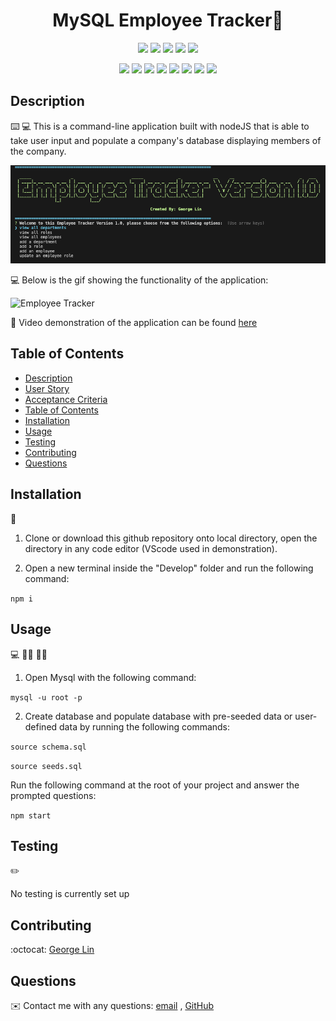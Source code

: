 <h1 align="center">MySQL Employee Tracker👋</h1>
  
<p align="center">
    <img src="https://img.shields.io/github/repo-size/lingeorge88/SQL_EmployeeTracker" />
    <img src="https://img.shields.io/github/languages/top/lingeorge88/SQL_EmployeeTracker"  />
    <img src="https://img.shields.io/github/issues/lingeorge88/SQL_EmployeeTracker" />
    <img src="https://img.shields.io/github/last-commit/lingeorge88/SQL_EmployeeTracker" >
    <a href="https://github.com/jpd61"><img src="https://img.shields.io/github/followers/lingeorge88?style=social" target="_blank" /></a>
</p>
  
<p align="center">
    <img src="https://img.shields.io/badge/Javascript-yellow" />
    <img src="https://img.shields.io/badge/expressJS-blue"  />
    <img src="https://img.shields.io/badge/-node.js-green" />
    <img src="https://img.shields.io/badge/-inquirer-red" >
    <img src="https://img.shields.io/badge/-mysql2-lightgrey" />
    <img src="https://img.shields.io/badge/-json-orange" />
    <img src="https://img.shields.io/badge/mySQL-blue"  />
    <img src="https://img.shields.io/badge/inquirer-green" />
</p>
   
## Description

⌨️ 💻 This is a command-line application built with nodeJS that is able to take user input and populate a company's database displaying members of the company.

![ Employee Tracker](./Develop/assets/screenshot/appScreenShot.png)
  
💻 Below is the gif showing the functionality of the application:
  
![Employee Tracker](./assets/employee-tracker.gif)
  
🎥 Video demonstration of the application can be found [here](./assets/employee-tracker.webm)  
  
  
## Table of Contents
- [Description](#description)
- [User Story](#user-story)
- [Acceptance Criteria](#acceptance-criteria)
- [Table of Contents](#table-of-contents)
- [Installation](#installation)
- [Usage](#usage)
- [Testing](#testing)
- [Contributing](#contributing)
- [Questions](#questions)

## Installation
💾   

1. Clone or download this github repository onto local directory, open the directory in any code editor (VScode used in demonstration).

2. Open a new terminal inside the "Develop" folder and run the following command: 

`npm i`
  
  
## Usage
💻   👨‍🔧  👩‍🔧

1. Open Mysql with the following command:

`mysql -u root -p`

2. Create database and populate database with pre-seeded data or user-defined data by running the following commands: 

`source schema.sql`

`source seeds.sql`

Run the following command at the root of your project and answer the prompted questions:
  
`npm start`

## Testing
✏️

No testing is currently set up

## Contributing
:octocat: [George Lin](https://github.com/lingeorge88)

## Questions
✉️ Contact me with any questions: [email](mailto:jpd@dewoodyoil.com) , [GitHub](https://github.com/jpd61)<br />
